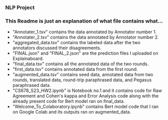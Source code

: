 ### NLP Project

### This Readme is just an explanation of what file contains what...
* "Annotater_1.tsv" contains the data annotated by Annotator number 1.
* "Annotater_2.tsv" contains the data annotated by Annotator number 2.
* "aggregated_data.tsv" contains the labeled data after the two annotators discussed their disagreements.
* "FINAL.json" and "FINAL_2.json" are the prediction files I uploaded on Explainaboard.
* "final_data.tsv" contains all the annotated data of the two rounds.
* "first_data.tsv" contains annotated data from the first round.
* "augmented_data.tsv" contains seed data, annotated data from two rounds, translated data, round-trip paraphrased data, and Pegasus paraphrased data.
* "CS678_S23_HW2.ipynb" is Notebook no.1 and it contains code for Raw Agreement and Cohen's kappa and Error Analysis code along with the already present code for Bert model ran on final_data.
* "Welcome_To_Colaboratory.ipynb" contains Bert model code that I ran on Google Colab and its outputs ran on augmented_data.
